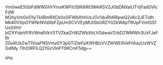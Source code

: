 Vm0weE5GbFdWWGhVYmxKWFlUSlNXRll3WkRSV2JGbDNXa1JTVjFadGVIcFdW
M2hyVm0xS1IyTkliRmRXCk0xSlFWbXhhUzJOc1duRldiRlpwQ2xKc2JETldh
Mk40VXpGYWNrNVdXbFZpUm5CVVEyMUtSbGRZY0ZkWApTRUpFVmtSS1UxSXhV
blZXYldoVFRVWndlVkV5TVZkalZrWlZWbXhLVGdwaVZrbDZWMWh3UzFJeFRr
ZGoKUkZwT1VsaFNSVmx0Y3pGTlZteFpXWHBzVVZWWE9VeFhhazUzWVZGdlMy
TlhOWFlLQ21GcVlnPT0KCmF5dg==

shq